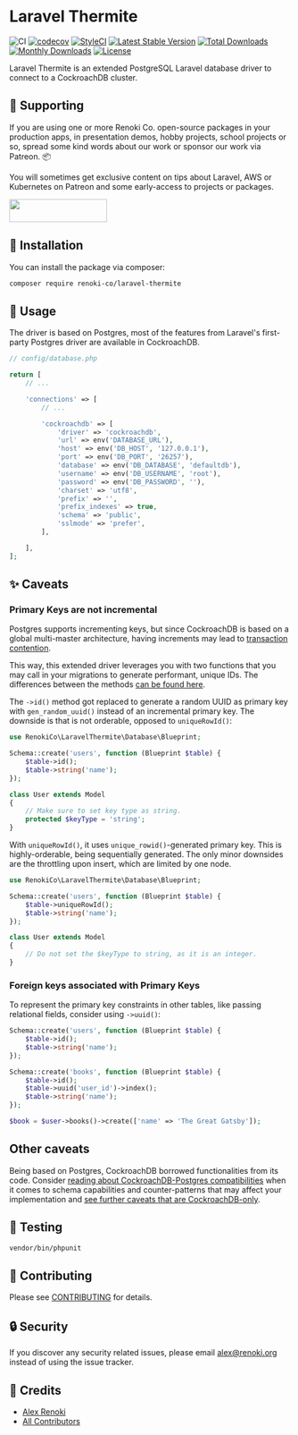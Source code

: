 Laravel Thermite
================

![CI](https://github.com/renoki-co/laravel-thermite/workflows/CI/badge.svg?branch=master)
[![codecov](https://codecov.io/gh/renoki-co/laravel-thermite/branch/master/graph/badge.svg)](https://codecov.io/gh/renoki-co/laravel-thermite/branch/master)
[![StyleCI](https://github.styleci.io/repos/386672830/shield?branch=master)](https://github.styleci.io/repos/386672830)
[![Latest Stable Version](https://poser.pugx.org/renoki-co/laravel-thermite/v/stable)](https://packagist.org/packages/renoki-co/laravel-thermite)
[![Total Downloads](https://poser.pugx.org/renoki-co/laravel-thermite/downloads)](https://packagist.org/packages/renoki-co/laravel-thermite)
[![Monthly Downloads](https://poser.pugx.org/renoki-co/laravel-thermite/d/monthly)](https://packagist.org/packages/renoki-co/laravel-thermite)
[![License](https://poser.pugx.org/renoki-co/laravel-thermite/license)](https://packagist.org/packages/renoki-co/laravel-thermite)

Laravel Thermite is an extended PostgreSQL Laravel database driver to connect to a CockroachDB cluster.

## 🤝 Supporting

If you are using one or more Renoki Co. open-source packages in your production apps, in presentation demos, hobby projects, school projects or so, spread some kind words about our work or sponsor our work via Patreon. 📦

You will sometimes get exclusive content on tips about Laravel, AWS or Kubernetes on Patreon and some early-access to projects or packages.

[<img src="https://c5.patreon.com/external/logo/become_a_patron_button.png" height="41" width="175" />](https://www.patreon.com/bePatron?u=10965171)

## 🚀 Installation

You can install the package via composer:

```bash
composer require renoki-co/laravel-thermite
```

## 🙌 Usage

The driver is based on Postgres, most of the features from Laravel's first-party Postgres driver are available in CockroachDB.

```php
// config/database.php

return [
    // ...

    'connections' => [
        // ...

        'cockroachdb' => [
            'driver' => 'cockroachdb',
            'url' => env('DATABASE_URL'),
            'host' => env('DB_HOST', '127.0.0.1'),
            'port' => env('DB_PORT', '26257'),
            'database' => env('DB_DATABASE', 'defaultdb'),
            'username' => env('DB_USERNAME', 'root'),
            'password' => env('DB_PASSWORD', ''),
            'charset' => 'utf8',
            'prefix' => '',
            'prefix_indexes' => true,
            'schema' => 'public',
            'sslmode' => 'prefer',
        ],

    ],
];
```

## ✨ Caveats

### Primary Keys are not incremental

Postgres supports incrementing keys, but since CockroachDB is based on a global multi-master architecture, having increments may lead to [transaction contention](https://www.cockroachlabs.com/docs/v21.1/sql-faqs#how-do-i-auto-generate-unique-row-ids-in-cockroachdb).

This way, this extended driver leverages you with two functions that you may call in your migrations to generate performant, unique IDs. The differences between the methods [can be found here](https://www.cockroachlabs.com/docs/v21.1/sql-faqs#what-are-the-differences-between-uuid-sequences-and-unique_rowid).

The `->id()` method got replaced to generate a random UUID as primary key with `gen_random_uuid()` instead of an incremental primary key. The downside is that is not orderable, opposed to `uniqueRowId()`:

```php
use RenokiCo\LaravelThermite\Database\Blueprint;

Schema::create('users', function (Blueprint $table) {
    $table->id();
    $table->string('name');
});

class User extends Model
{
    // Make sure to set key type as string.
    protected $keyType = 'string';
}
```

With `uniqueRowId()`, it uses `unique_rowid()`-generated primary key. This is highly-orderable, being sequentially generated. The only minor downsides are the throttling upon insert, which are limited by one node.

```php
use RenokiCo\LaravelThermite\Database\Blueprint;

Schema::create('users', function (Blueprint $table) {
    $table->uniqueRowId();
    $table->string('name');
});

class User extends Model
{
    // Do not set the $keyType to string, as it is an integer.
}
```

### Foreign keys associated with Primary Keys

To represent the primary key constraints in other tables, like passing relational fields, consider using `->uuid()`:

```php
Schema::create('users', function (Blueprint $table) {
    $table->id();
    $table->string('name');
});

Schema::create('books', function (Blueprint $table) {
    $table->id();
    $table->uuid('user_id')->index();
    $table->string('name');
});

$book = $user->books()->create(['name' => 'The Great Gatsby']);
```

## Other caveats

Being based on Postgres, CockroachDB borrowed functionalities from its code. Consider [reading about CockroachDB-Postgres compatibilities](https://www.cockroachlabs.com/docs/v21.1/sql-feature-support.html) when it comes to schema capabilities and counter-patterns that may affect your implementation and [see further caveats that are CockroachDB-only](https://www.cockroachlabs.com/docs/v21.1/postgresql-compatibility.html).

## 🐛 Testing

``` bash
vendor/bin/phpunit
```

## 🤝 Contributing

Please see [CONTRIBUTING](CONTRIBUTING.md) for details.

## 🔒  Security

If you discover any security related issues, please email alex@renoki.org instead of using the issue tracker.

## 🎉 Credits

- [Alex Renoki](https://github.com/rennokki)
- [All Contributors](../../contributors)
